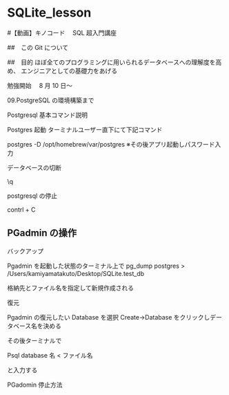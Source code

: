 # SQLite_lesson

#【動画】キノコード　 SQL 超入門講座

##　この Git について

##　目的
ほぼ全てのプログラミングに用いられるデータベースへの理解度を高め、
エンジニアとしての基礎力をあげる

勉強開始　 8 月 10 日〜

09.PostgreSQL の環境構築まで

Postgresql 基本コマンド説明

Postgres 起動
ターミナルユーザー直下にて下記コマンド

postgres -D /opt/homebrew/var/postgres
※その後アプリ起動しパスワード入力

データベースの切断

\q

postgresql の停止

contrl + C

## PGadmin の操作

バックアップ

Pgadmin を起動した状態のターミナル上で
pg_dump postgres > /Users/kamiyamatakuto/Desktop/SQLite.test_db

格納先とファイル名を指定して新規作成される

復元

Pgadmin の復元したい Database を選択 Create→Database をクリックしデータベース名を決める

その後ターミナルで

Psql database 名 < ファイル名

と入力する

PGadomin 停止方法
